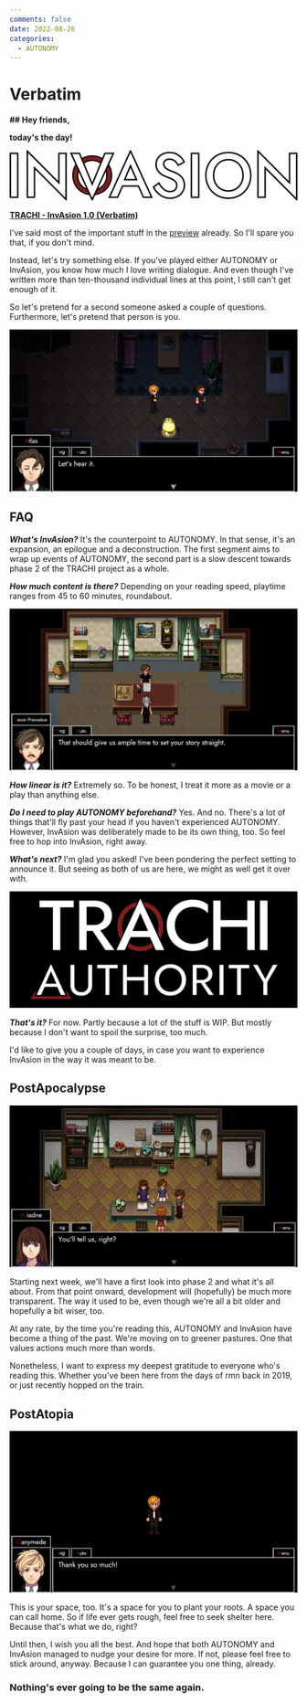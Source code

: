 ```yaml
---
comments: false
date: 2022-08-26
categories:
  - AUTONOMY
---
```


# Verbatim

**## Hey friends,**

**today's the day!**

![](../../../../../assets/blog/images/steam/2022/416669f9f89531197253a6cb46195186fb31c5bf.png)

**[TRACHI - InvAsion 1.0 (Verbatim)](https://store.steampowered.com/app/2015930/TRACHI__InvAsion/)**

I've said most of the important stuff in the [preview](https://store.steampowered.com/news/app/1811440/view/3399674324115296278) already. So I'll spare you that, if you don't mind.

Instead, let's try something else. 
If you've played either AUTONOMY or InvAsion, you know how much I love writing dialogue. And even though I've written more than ten-thousand individual lines at this point, I still can't get enough of it.

So let's pretend for a second someone asked a couple of questions. Furthermore, let's pretend that person is you.

![](../../../../../assets/blog/images/steam/2022/e131b58ecd638240e72b76ea22334caa83d4f51c.png)

## FAQ
***What's InvAsion?***
It's the counterpoint to AUTONOMY. In that sense, it's an expansion, an epilogue and a deconstruction.
The first segment aims to wrap up events of AUTONOMY, the second part is a slow descent towards phase 2 of the TRACHI project as a whole.

***How much content is there?***
Depending on your reading speed, playtime ranges from 45 to 60 minutes, roundabout.

![](../../../../../assets/blog/images/steam/2022/48d2d8612db20828899423f37b419277d11b7465.png)

***How linear is it?***
Extremely so. To be honest, I treat it more as a movie or a play than anything else.

***Do I need to play AUTONOMY beforehand?***
Yes. And no. There's a lot of things that'll fly past your head if you haven't experienced AUTONOMY. However, InvAsion was deliberately made to be its own thing, too. So feel free to hop into InvAsion, right away.

***What's next?***
I'm glad you asked! I've been pondering the perfect setting to announce it. But seeing as both of us are here, we might as well get it over with.

![](../../../../../assets/blog/images/steam/2022/0047d8573ad420c973d7790103b1c4c06980ff2a.png)

***That's it?***
For now. Partly because a lot of the stuff is WIP. But mostly because I don't want to spoil the surprise, too much.

I'd like to give you a couple of days, in case you want to experience InvAsion in the way it was meant to be.

## PostApocalypse
![](../../../../../assets/blog/images/steam/2022/4362d1753b0aa6058f0edad36d3a74a73af645fc.png)

Starting next week, we'll have a first look into phase 2 and what it's all about. From that point onward, development will (hopefully) be much more transparent. The way it used to be, even though we're all a bit older and hopefully a bit wiser, too.

At any rate, by the time you're reading this, AUTONOMY and InvAsion have become a thing of the past. We're moving on to greener pastures. One that values actions much more than words.

Nonetheless, I want to express my deepest gratitude to everyone who's reading this. Whether you've been here from the days of rmn back in 2019, or just recently hopped on the train. 

## PostAtopia
![](../../../../../assets/blog/images/steam/2022/3a2e046d666b774d403eeac75feae9996584a0c3.png)

This is your space, too. It's a space for you to plant your roots. A space you can call home. So if life ever gets rough, feel free to seek shelter here. Because that's what we do, right?

Until then, I wish you all the best. And hope that both AUTONOMY and InvAsion managed to nudge your desire for more. If not, please feel free to stick around, anyway. Because I can guarantee you one thing, already.

### **Nothing's ever going to be the same again.**
